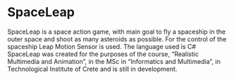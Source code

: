 # SpaceLeap
SpaceLeap is a space action game, with main goal to fly a spaceship in the outer space and shoot as many asteroids as possible. 
For the control of the spaceship Leap Motion Sensor is used. The language used is C#
SpaceLeap was created for the purposes of the course, “Realistic Multimedia and Animation”, in the MSc in “Informatics and Multimedia”, in Technological Institute of Crete and is still in development. 
